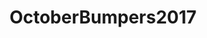 ---
title: OctoberBumpers2017
crosslinks:
- ABraThatFits
- metric_units
- livven
- crochet
- pregnant
- CautiousBB
- stopsmoking
- ttcafterloss
- science
- AskReddit
- TFABLinePorn
- clothdiaps
- symrrn
- JUSTNOMIL
- infertility
- funny
---